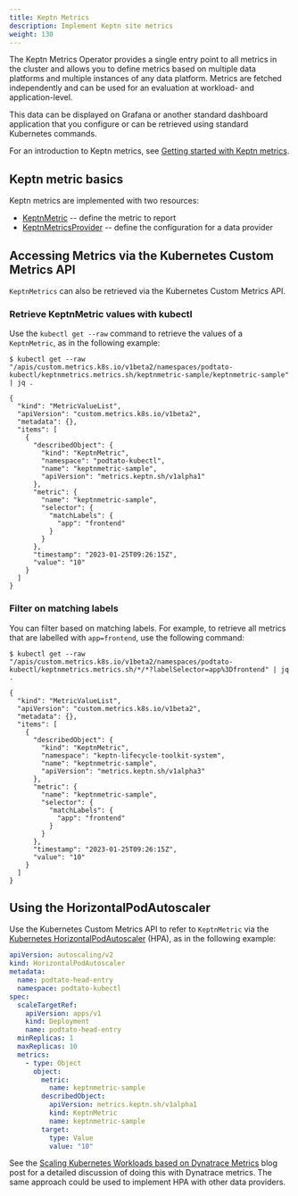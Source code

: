 ```yaml
---
title: Keptn Metrics
description: Implement Keptn site metrics
weight: 130
---
```


The Keptn Metrics Operator provides a single entry point
to all metrics in the cluster
and allows you to define metrics based on multiple data platforms
and multiple instances of any data platform.
Metrics are fetched independently
and can be used for an evaluation at workload- and application-level.

This data can be displayed on Grafana
or another standard dashboard application that you configure
or can be retrieved using standard Kubernetes commands.

For an introduction to Keptn metrics, see
[Getting started with Keptn metrics](../getting-started/metrics).

## Keptn metric basics

Keptn metrics are implemented with two resources:

* [KeptnMetric](../yaml-crd-ref/metric.md) --
  define the metric to report
* [KeptnMetricsProvider](../yaml-crd-ref/metricsprovider.md) --
  define the configuration for a data provider

## Accessing Metrics via the Kubernetes Custom Metrics API

`KeptnMetrics` can also be retrieved via the Kubernetes Custom Metrics API.

### Retrieve KeptnMetric values with kubectl

Use the `kubectl get --raw` command
to retrieve the values of a `KeptnMetric`, as in the following example:

```shell
$ kubectl get --raw "/apis/custom.metrics.k8s.io/v1beta2/namespaces/podtato-kubectl/keptnmetrics.metrics.sh/keptnmetric-sample/keptnmetric-sample" | jq .

{
  "kind": "MetricValueList",
  "apiVersion": "custom.metrics.k8s.io/v1beta2",
  "metadata": {},
  "items": [
    {
      "describedObject": {
        "kind": "KeptnMetric",
        "namespace": "podtato-kubectl",
        "name": "keptnmetric-sample",
        "apiVersion": "metrics.keptn.sh/v1alpha1"
      },
      "metric": {
        "name": "keptnmetric-sample",
        "selector": {
          "matchLabels": {
            "app": "frontend"
          }
        }
      },
      "timestamp": "2023-01-25T09:26:15Z",
      "value": "10"
    }
  ]
}
```

### Filter on matching labels

You can filter based on matching labels.
For example, to retrieve all metrics
that are labelled with `app=frontend`,
use the following command:

```shell
$ kubectl get --raw "/apis/custom.metrics.k8s.io/v1beta2/namespaces/podtato-kubectl/keptnmetrics.metrics.sh/*/*?labelSelector=app%3Dfrontend" | jq .

{
  "kind": "MetricValueList",
  "apiVersion": "custom.metrics.k8s.io/v1beta2",
  "metadata": {},
  "items": [
    {
      "describedObject": {
        "kind": "KeptnMetric",
        "namespace": "keptn-lifecycle-toolkit-system",
        "name": "keptnmetric-sample",
        "apiVersion": "metrics.keptn.sh/v1alpha3"
      },
      "metric": {
        "name": "keptnmetric-sample",
        "selector": {
          "matchLabels": {
            "app": "frontend"
          }
        }
      },
      "timestamp": "2023-01-25T09:26:15Z",
      "value": "10"
    }
  ]
}
```

## Using the HorizontalPodAutoscaler

Use the Kubernetes Custom Metrics API
to refer to `KeptnMetric` via the
[Kubernetes HorizontalPodAutoscaler](https://kubernetes.io/docs/tasks/run-application/horizontal-pod-autoscale/)
(HPA),
as in the following example:

```yaml
apiVersion: autoscaling/v2
kind: HorizontalPodAutoscaler
metadata:
  name: podtato-head-entry
  namespace: podtato-kubectl
spec:
  scaleTargetRef:
    apiVersion: apps/v1
    kind: Deployment
    name: podtato-head-entry
  minReplicas: 1
  maxReplicas: 10
  metrics:
    - type: Object
      object:
        metric:
          name: keptnmetric-sample
        describedObject:
          apiVersion: metrics.keptn.sh/v1alpha1
          kind: KeptnMetric
          name: keptnmetric-sample
        target:
          type: Value
          value: "10"
```

See the
[Scaling Kubernetes Workloads based on Dynatrace Metrics](https://www.linkedin.com/pulse/scaling-kubernetes-workloads-based-dynatrace-metrics-keptnproject/)
blog post
for a detailed discussion of doing this with Dynatrace metrics.
The same approach could be used to implement HPA with other data providers.
